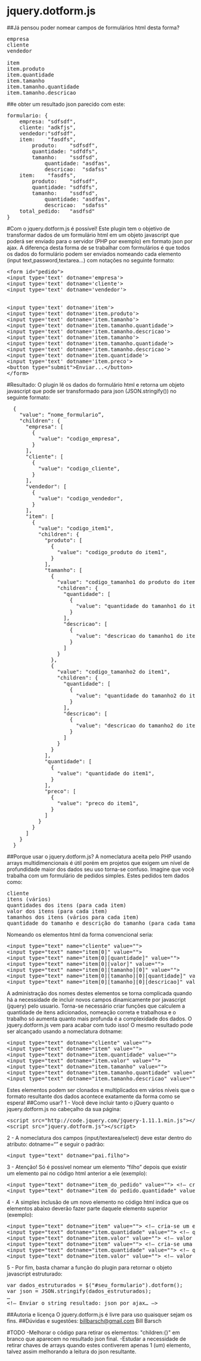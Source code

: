 # jquery.dotform.js

##Já pensou poder nomear campos de formulários html desta forma?
<pre>
empresa
cliente
vendedor

item
item.produto
item.quantidade
item.tamanho
item.tamanho.quantidade
item.tamanho.descricao
</pre>
##e obter um resultado json parecido com este:
<pre>
formulario: {
    empresa: "sdfsdf",
    cliente: "adkfjs",
    vendedor:"sdfsdf",
    item:    "fasdfs",
        produto:    "sdfsdf",
        quantidade: "sdfdfs",
        tamanho:    "ssdfsd",
            quantidade: "asdfas",
            descricao:  "sdafss"
    item:    "fasdfs",
        produto:    "sdfsdf",
        quantidade: "sdfdfs",
        tamanho:    "ssdfsd",
            quantidade: "asdfas",
            descricao:  "sdafss"
    total_pedido:   "asdfsd"
}
</pre>
#Com o jquery.dotform.js é possível!
Este plugin tem o objetivo de transformar dados de um formulário html em um objeto javascript que poderá ser enviado para o servidor (PHP por exemplo) em formato json por ajax.
A diferença desta forma de se trabalhar com formulários é que todos os dados do formulário podem ser enviados nomeando cada elemento (input text,password,textarea...) com notações no seguinte formato:

<pre>&lt;form id=&quot;pedido&quot;&gt;
&lt;input type='text' dotname='empresa'&gt;
&lt;input type='text' dotname='cliente'&gt;
&lt;input type='text' dotname='vendedor'&gt;
<br />
&lt;input type='text' dotname='item'&gt;
&lt;input type='text' dotname='item.produto'&gt;
&lt;input type='text' dotname='item.tamanho'&gt;
&lt;input type='text' dotname='item.tamanho.quantidade'&gt;
&lt;input type='text' dotname='item.tamanho.descricao'&gt;
&lt;input type='text' dotname='item.tamanho'&gt;
&lt;input type='text' dotname='item.tamanho.quantidade'&gt;
&lt;input type='text' dotname='item.tamanho.descricao'&gt;
&lt;input type='text' dotname='item.quantidade'&gt;
&lt;input type='text' dotname='item.preco'&gt;
&lt;button type=&quot;submit&quot;&gt;Enviar...&lt;/button&gt;
&lt;/form&gt;</pre>

#Resultado:
O plugin lê os dados do formulário html e retorna um objeto javascript que pode ser transformado para json (JSON.stringify()) no seguinte formato:
<pre>
  {
    "value": “nome_formulario”,
    "children": {
      "empresa": [
        {
          "value": "codigo_empresa",
        }
      ],
      "cliente": [
        {
          "value": "codigo_cliente",
        }
      ],
      "vendedor": [
        {
          "value": "codigo_vendedor",
        }
      ],
      "item": [
        {
          "value": "codigo_item1",
          "children": {
            "produto": [
              {
                "value": "codigo_produto do item1",
              }
            ],
            "tamanho": [
              {
                "value": "codigo_tamanho1 do produto do item1",
                "children": {
                  "quantidade": [
                    {
                      "value": "quantidade do tamanho1 do item1",
                    }
                  ],
                  "descricao": [
                    {
                      "value": "descricao do tamanho1 do item1",
                    }
                  ]
                }
              },
              {
                "value": "codigo_tamanho2 do item1",
                "children": {
                  "quantidade": [
                    {
                      "value": "quantidade do tamanho2 do item1",
                    }
                  ],
                  "descricao": [
                    {
                      "value": "descricao do tamanho2 do item1",
                    }
                  ]
                }
              }
            ],
            "quantidade": [
              {
                "value": "quantidade do item1",
              }
            ],
            "preco": [
              {
                "value": "preco do item1",
              }
            ]
          }
        }
      ]
    }
  }
</pre>
##Porque usar o jquery.dotform.js?
A nomeclatura aceita pelo PHP usando arrays multidimencionais é útil porém em projetos que exigem um nível de profundidade maior dos dados seu uso torna-se confuso.
Imagine que você trabalha com um formulário de pedidos simples. Estes pedidos tem dados como: 
<pre>
cliente 
itens (vários)
quantidades dos itens (para cada item)
valor dos itens (para cada item)
tamanhos dos itens (vários para cada item)
quantidade do tamanho e descrição do tamanho (para cada tamanho de item)
</pre>
Nomeando os elementos html da forma convencional seria:
<pre>&lt;input type=&quot;text&quot; name=&quot;cliente&quot; value=&quot;&quot;&gt;
&lt;input type=&quot;text&quot; name=&quot;item[0]&quot; value=&quot;&quot;&gt;
&lt;input type=&quot;text&quot; name=&quot;item[0][quantidade]&quot; value=&quot;&quot;&gt;
&lt;input type=&quot;text&quot; name=&quot;item[0][valor]&quot; value=&quot;&quot;&gt;
&lt;input type=&quot;text&quot; name=&quot;item[0][tamanho][0]&quot; value=&quot;&quot;&gt;
&lt;input type=&quot;text&quot; name=&quot;item[0][tamanho][0][quantidade]&quot; value=&quot;&quot;&gt;
&lt;input type=&quot;text&quot; name=&quot;item[0][tamanho][0][descricao]&quot; value=&quot;&quot;&gt;</pre>
A administração dos nomes destes elementos se torna complicada quando há a necessidade de incluir novos campos dinamicamente por javascript (jquery) pelo usuario.
Torna-se necessário criar funções que calculem a quantidade de itens adicionados, nomeação correta e trabalhosa e o trabalho só aumenta quanto mais profunda é a complexidade dos dados. O jquery.dotform.js vem para acabar com tudo isso! O mesmo resultado pode ser alcançado usando a nomeclatura dotname:
<pre>&lt;input type=&quot;text&quot; dotname=&quot;cliente&quot; value=&quot;&quot;&gt;
&lt;input type=&quot;text&quot; dotname=&quot;item&quot; value=&quot;&quot;&gt;
&lt;input type=&quot;text&quot; dotname=&quot;item.quantidade&quot; value=&quot;&quot;&gt;
&lt;input type=&quot;text&quot; dotname=&quot;item.valor&quot; value=&quot;&quot;&gt;
&lt;input type=&quot;text&quot; dotname=&quot;item.tamanho&quot; value=&quot;&quot;&gt;
&lt;input type=&quot;text&quot; dotname=&quot;item.tamanho.quantidade&quot; value=&quot;&quot;&gt;
&lt;input type=&quot;text&quot; dotname=&quot;item.tamanho.descricao&quot; value=&quot;&quot;&gt;</pre>
Estes elementos podem ser clonados e multiplicados em vários níveis que o formato resultante dos dados acontece exatamente da forma como se espera!
##Como usar?
1 - Você deve incluir tanto o jQuery quanto o jquery.dotform.js no cabeçalho da sua página:
<pre>
&lt;script src=&quot;http://code.jquery.com/jquery-1.11.1.min.js&quot;&gt;&lt;/script&gt;
&lt;script src=&quot;jquery.dotform.js&quot;&gt;&lt;/script&gt;</pre>
2 - A nomeclatura dos campos (input/textarea/select) deve estar dentro do atributo: dotname=“” e seguir o padrão:
<pre>&lt;input type=&quot;text&quot; dotname=&quot;pai.filho&quot;&gt;</pre>
3 - Atenção! Só é possivel nomear um elemento “filho” depois que existir um elemento pai no código html anterior a ele (exemplo):
<pre>&lt;input type=&quot;text&quot; dotname=&quot;item_do_pedido&quot; value=&quot;&quot;&gt; &lt;!— cria-se primeiro o elemento &quot;pai&quot; —&gt;
&lt;input type=&quot;text&quot; dotname=&quot;item_do_pedido.quantidade&quot; value=&quot;&quot;&gt; &lt;!— logo após, cria-se o elemnto &quot;filho&quot; —&gt;</pre>
4 - A simples inclusão de um novo elemento no código html indica que os elementos abaixo deverão fazer parte daquele elemento superior (exemplo):
<pre>&lt;input type=&quot;text&quot; dotname=&quot;item&quot; value=&quot;&quot;&gt; &lt;!— cria-se um elemento item, todos os elementos abaixo ficarão dentro desta &quot;chave&quot; —&gt;
&lt;input type=&quot;text&quot; dotname=&quot;item.quantidade&quot; value=&quot;&quot;&gt; &lt;!— quantidade do item 1 —&gt;
&lt;input type=&quot;text&quot; dotname=&quot;item.valor&quot; value=&quot;&quot;&gt; &lt;!— valor do item 1 —&gt;
&lt;input type=&quot;text&quot; dotname=&quot;item&quot; value=&quot;&quot;&gt; &lt;!— cria-se uma nova chave para um novo item, todos os elementos abaixo ficarão dentro desta nova &quot;chave&quot; —&gt;
&lt;input type=&quot;text&quot; dotname=&quot;item.quantidade&quot; value=&quot;&quot;&gt; &lt;!— quantidade do item 2 —&gt;
&lt;input type=&quot;text&quot; dotname=&quot;item.valor&quot; value=&quot;&quot;&gt; &lt;!— valor do item 2 —&gt;</pre>
5 - Por fim, basta chamar a função do plugin para retornar o objeto javascript estruturado:
<pre>var dados_estruturados = $(&quot;#seu_formulario&quot;).dotform();
var json = JSON.stringify(dados_estruturados);
…
&lt;!— Enviar o string resultado: json por ajax… —&gt;</pre>
##Autoria e licença
O jquery.dotform.js é livre para uso quaisquer sejam os fins.
##Dúvidas e sugestões:
billbarsch@gmail.com
Bill Barsch

#TODO
-Melhorar o código para retirar os elementos: "children:{}" em branco que aparecem no resultado json final.
-Estudar a necessidade de retirar chaves de arrays quando estes contiverem apenas 1 (um) elemento, talvez assim melhorando a leitura do json resultante.
